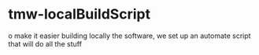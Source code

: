 # tmw-localBuildScript
o make it easier building locally the software, we set up an automate script that will do all the stuff
